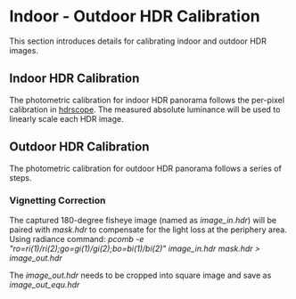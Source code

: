 # Indoor - Outdoor HDR Calibration
This section introduces details for calibrating indoor and outdoor HDR images.


## Indoor HDR Calibration
The photometric calibration for indoor HDR panorama follows the per-pixel calibration in [hdrscope](https://courses.washington.edu/hdrscope/index.html).
The measured absolute luminance will be used to linearly scale each HDR image.


## Outdoor HDR Calibration
The photometric calibration for outdoor HDR panorama follows a series of steps.

### Vignetting Correction
The captured 180-degree fisheye image (named as *image_in.hdr*) will be paired with *mask.hdr* to compensate for the light loss at the periphery area. 
Using radiance command: *pcomb -e "ro=ri(1)/ri(2);go=gi(1)/gi(2);bo=bi(1)/bi(2)" image_in.hdr mask.hdr > image_out.hdr* 

The *image_out.hdr* needs to be cropped into square image and save as *image_out_equ.hdr*
